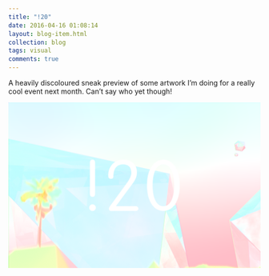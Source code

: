 ```yaml
---
title: "!20"
date: 2016-04-16 01:08:14
layout: blog-item.html
collection: blog
tags: visual
comments: true
---
```


A heavily discoloured sneak preview of some artwork I’m doing for a really cool event next month. Can’t say who yet though!

<img src="/assets/blog/20.png">